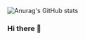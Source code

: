 ![Anurag's GitHub stats](https://github-readme-stats.vercel.app/api?username=tanruixin458&count_private=true&show_icons=true&include_all_commits=true)

### Hi there 👋

<!--
**tanruixin458/tanruixin458** is a ✨ _special_ ✨ repository because its `README.md` (this file) appears on your GitHub profile.

Here are some ideas to get you started:

- 🔭 I’m currently working on ...
- 🌱 I’m currently learning ...
- 👯 I’m looking to collaborate on ...
- 🤔 I’m looking for help with ...
- 💬 Ask me about ...
- 📫 How to reach me: ...
- 😄 Pronouns: ...
- ⚡ Fun fact: ...
-->
